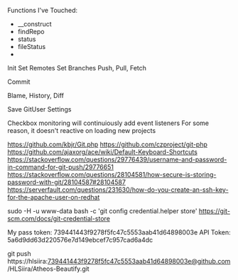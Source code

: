 Functions I've Touched:
 - __construct
 - findRepo
 - status
 - fileStatus
 - 
 

Init
Set Remotes
Set Branches
Push, Pull, Fetch

Commit

Blame, History, Diff

Save GitUser Settings

Checkbox monitoring will continuiously add event listeners
For some reason, it doesn't reactive on loading new projects

https://github.com/kbjr/Git.php
https://github.com/czproject/git-php
https://github.com/ajaxorg/ace/wiki/Default-Keyboard-Shortcuts
https://stackoverflow.com/questions/29776439/username-and-password-in-command-for-git-push/29776651
https://stackoverflow.com/questions/28104581/how-secure-is-storing-password-with-git/28104587#28104587
https://serverfault.com/questions/231630/how-do-you-create-an-ssh-key-for-the-apache-user-on-redhat




sudo -H -u www-data bash -c 'git config credential.helper store'
https://git-scm.com/docs/git-credential-store


My pass token: 739441443f9278f5fc47c5553aab41d64898003e
API Token: 	5a6d9dd63d220576e7d149ebcef7c957cad6a4dc 

git push https://hlsiira:739441443f9278f5fc47c5553aab41d64898003e@github.com/HLSiira/Atheos-Beautify.git
